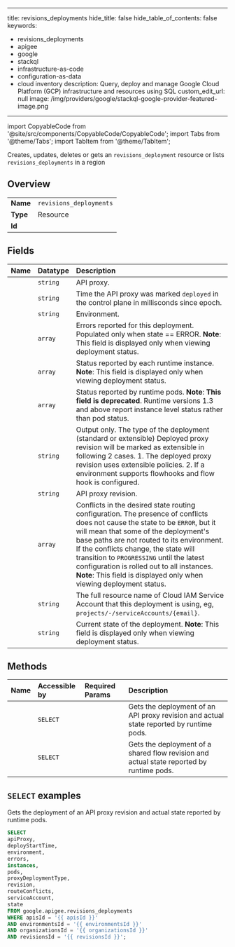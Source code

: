 
---
title: revisions_deployments
hide_title: false
hide_table_of_contents: false
keywords:
  - revisions_deployments
  - apigee
  - google
  - stackql
  - infrastructure-as-code
  - configuration-as-data
  - cloud inventory
description: Query, deploy and manage Google Cloud Platform (GCP) infrastructure and resources using SQL
custom_edit_url: null
image: /img/providers/google/stackql-google-provider-featured-image.png
---

import CopyableCode from '@site/src/components/CopyableCode/CopyableCode';
import Tabs from '@theme/Tabs';
import TabItem from '@theme/TabItem';

Creates, updates, deletes or gets an <code>revisions_deployment</code> resource or lists <code>revisions_deployments</code> in a region

## Overview
<table><tbody>
<tr><td><b>Name</b></td><td><code>revisions_deployments</code></td></tr>
<tr><td><b>Type</b></td><td>Resource</td></tr>
<tr><td><b>Id</b></td><td><CopyableCode code="google.apigee.revisions_deployments" /></td></tr>
</tbody></table>

## Fields
| Name | Datatype | Description |
|:-----|:---------|:------------|
| <CopyableCode code="apiProxy" /> | `string` | API proxy. |
| <CopyableCode code="deployStartTime" /> | `string` | Time the API proxy was marked `deployed` in the control plane in millisconds since epoch. |
| <CopyableCode code="environment" /> | `string` | Environment. |
| <CopyableCode code="errors" /> | `array` | Errors reported for this deployment. Populated only when state == ERROR. **Note**: This field is displayed only when viewing deployment status. |
| <CopyableCode code="instances" /> | `array` | Status reported by each runtime instance. **Note**: This field is displayed only when viewing deployment status. |
| <CopyableCode code="pods" /> | `array` | Status reported by runtime pods. **Note**: **This field is deprecated**. Runtime versions 1.3 and above report instance level status rather than pod status. |
| <CopyableCode code="proxyDeploymentType" /> | `string` | Output only. The type of the deployment (standard or extensible) Deployed proxy revision will be marked as extensible in following 2 cases. 1. The deployed proxy revision uses extensible policies. 2. If a environment supports flowhooks and flow hook is configured. |
| <CopyableCode code="revision" /> | `string` | API proxy revision. |
| <CopyableCode code="routeConflicts" /> | `array` | Conflicts in the desired state routing configuration. The presence of conflicts does not cause the state to be `ERROR`, but it will mean that some of the deployment's base paths are not routed to its environment. If the conflicts change, the state will transition to `PROGRESSING` until the latest configuration is rolled out to all instances. **Note**: This field is displayed only when viewing deployment status. |
| <CopyableCode code="serviceAccount" /> | `string` | The full resource name of Cloud IAM Service Account that this deployment is using, eg, `projects/-/serviceAccounts/{email}`. |
| <CopyableCode code="state" /> | `string` | Current state of the deployment. **Note**: This field is displayed only when viewing deployment status. |

## Methods
| Name | Accessible by | Required Params | Description |
|:-----|:--------------|:----------------|:------------|
| <CopyableCode code="organizations_environments_apis_revisions_get_deployments" /> | `SELECT` | <CopyableCode code="apisId, environmentsId, organizationsId, revisionsId" /> | Gets the deployment of an API proxy revision and actual state reported by runtime pods. |
| <CopyableCode code="organizations_environments_sharedflows_revisions_get_deployments" /> | `SELECT` | <CopyableCode code="environmentsId, organizationsId, revisionsId, sharedflowsId" /> | Gets the deployment of a shared flow revision and actual state reported by runtime pods. |

## `SELECT` examples

Gets the deployment of an API proxy revision and actual state reported by runtime pods.

```sql
SELECT
apiProxy,
deployStartTime,
environment,
errors,
instances,
pods,
proxyDeploymentType,
revision,
routeConflicts,
serviceAccount,
state
FROM google.apigee.revisions_deployments
WHERE apisId = '{{ apisId }}'
AND environmentsId = '{{ environmentsId }}'
AND organizationsId = '{{ organizationsId }}'
AND revisionsId = '{{ revisionsId }}'; 
```

